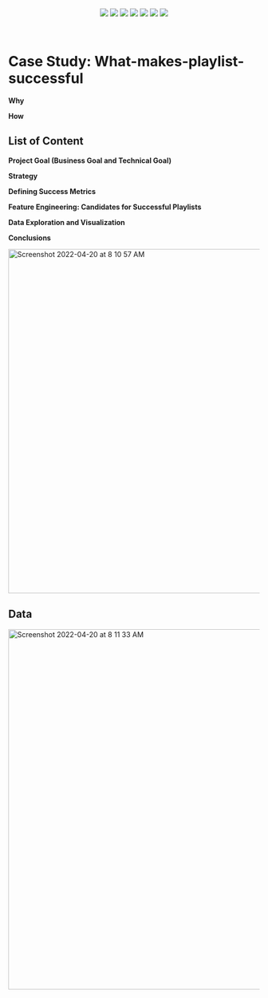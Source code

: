 
<br>
<p align="center">
   
   <a href="">
        <img src="https://img.shields.io/badge/-Spotify-success"></a>
   <a href="">
        <img src="https://img.shields.io/badge/Case%20Study-Statistical%20Inference-orange"></a>
   <a href="">
        <img src="https://img.shields.io/badge/Case%20Study-Product%20Data%20Science-yellow"></a>
  
  <a href="">
        <img src="https://img.shields.io/badge/-Success%20Metrics-ff69b4"></a>
  <a href="">
        <img src="https://img.shields.io/badge/-Data%20Visualization-green"></a>
  <a href="">
        <img src="https://img.shields.io/badge/Programming-Python-blue"></a>
  
  <a href="">
        <img src="https://img.shields.io/badge/-Feature%20Engineering%20-yellowgreen"></a>
  
  
  
</p>
<br>

# Case Study: What-makes-playlist-successful


**Why**

**How**

## List of Content

**Project Goal (Business Goal and Technical Goal)**

**Strategy**

**Defining Success Metrics**

**Feature Engineering: Candidates for Successful Playlists**

**Data Exploration and Visualization**

**Conclusions**

<img width="690" alt="Screenshot 2022-04-20 at 8 10 57 AM" src="https://user-images.githubusercontent.com/76843403/164162096-3f0992f0-3db9-4404-ac92-dbaede34a6db.png">

## Data
<img width="722" alt="Screenshot 2022-04-20 at 8 11 33 AM" src="https://user-images.githubusercontent.com/76843403/164162178-feabd8cc-618e-4694-856f-35bae10c16d3.png">


